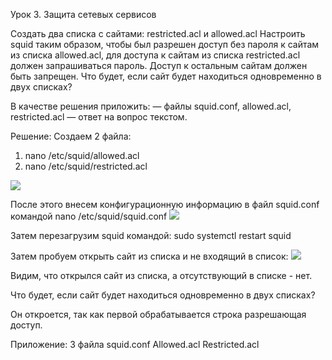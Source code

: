 Урок 3. Защита сетевых сервисов

Создать два списка с сайтами: restricted.acl и allowed.acl
Настроить squid таким образом, чтобы был разрешен доступ без пароля к сайтам из списка allowed.acl, для доступа к сайтам из списка restricted.acl должен запрашиваться пароль.
Доступ к остальным сайтам должен быть запрещен.
Что будет, если сайт будет находиться одновременно в двух списках?

В качестве решения приложить:
— файлы squid.conf, allowed.acl, restricted.acl
— ответ на вопрос текстом.

Решение:
Создаем 2 файла:
1. nano /etc/squid/allowed.acl
2. nano /etc/squid/restricted.acl
<image src="Allowed_restricted_acl_files.png">

После этого внесем конфигурационную информацию в файл squid.conf командой
nano /etc/squid/squid.conf
<image src="squid.conf.png">

Затем перезагрузим squid командой:
sudo systemctl restart squid

Затем пробуем открыть сайт из списка и не входящий в список:
<image src="try_to_open_sites.png">

Видим, что открылся сайт из списка, а отсутствующий в списке - нет.

Что будет, если сайт будет находиться одновременно в двух списках?

Он откроется, так как первой обрабатывается строка разрешающая доступ.

Приложение: 3 файла
squid.conf
Allowed.acl
Restricted.acl 